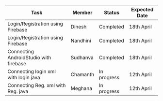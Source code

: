 
|  Task	                               | Member     |	Status	    |     Expected Date |
|--------------------------------------|------------|-------------|-------------------|
|Login/Registration using Firebase	   | Dinesh	    | Completed	  |    18th April     |
|Login/Registration using Firebase	   | Nandhini	  | Completed	  |    18th April     |
|Connecting AndroidStudio with firebase| Sudhanva 	| Completed	  |    18th April     |
|Connecting login xml with login java  | Chamanth	  | In progress |    12th April     | 
|Connecting Reg. xml with Reg. java    | Meghana	  | In progress	|    12th April     |
